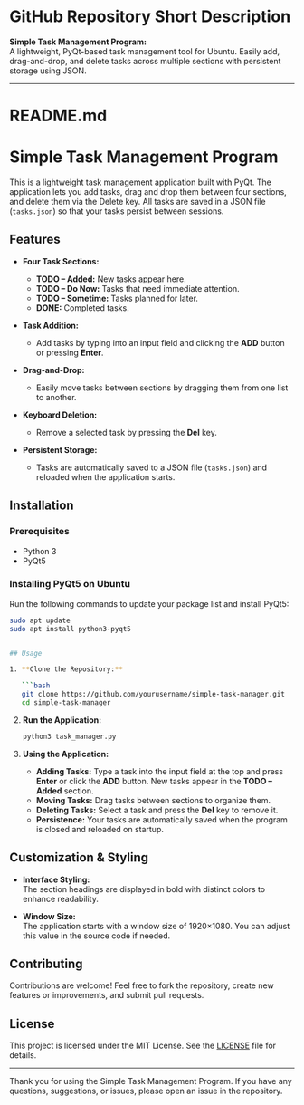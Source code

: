 # GitHub Repository Short Description

**Simple Task Management Program:**  
A lightweight, PyQt-based task management tool for Ubuntu. Easily add, drag-and-drop, and delete tasks across multiple sections with persistent storage using JSON.

---

# README.md


# Simple Task Management Program

This is a lightweight task management application built with PyQt. The application lets you add tasks, drag and drop them between four sections, and delete them via the Delete key. All tasks are saved in a JSON file (`tasks.json`) so that your tasks persist between sessions.

## Features

- **Four Task Sections:**  
  - **TODO – Added:** New tasks appear here.
  - **TODO – Do Now:** Tasks that need immediate attention.
  - **TODO – Sometime:** Tasks planned for later.
  - **DONE:** Completed tasks.

- **Task Addition:**  
  - Add tasks by typing into an input field and clicking the **ADD** button or pressing **Enter**.

- **Drag-and-Drop:**  
  - Easily move tasks between sections by dragging them from one list to another.

- **Keyboard Deletion:**  
  - Remove a selected task by pressing the **Del** key.

- **Persistent Storage:**  
  - Tasks are automatically saved to a JSON file (`tasks.json`) and reloaded when the application starts.

## Installation

### Prerequisites

- Python 3
- PyQt5

### Installing PyQt5 on Ubuntu

Run the following commands to update your package list and install PyQt5:

```bash
sudo apt update
sudo apt install python3-pyqt5


## Usage

1. **Clone the Repository:**

   ```bash
   git clone https://github.com/yourusername/simple-task-manager.git
   cd simple-task-manager
   ```

2. **Run the Application:**

   ```bash
   python3 task_manager.py
   ```

3. **Using the Application:**
   - **Adding Tasks:** Type a task into the input field at the top and press **Enter** or click the **ADD** button. New tasks appear in the **TODO – Added** section.
   - **Moving Tasks:** Drag tasks between sections to organize them.
   - **Deleting Tasks:** Select a task and press the **Del** key to remove it.
   - **Persistence:** Your tasks are automatically saved when the program is closed and reloaded on startup.

## Customization & Styling

- **Interface Styling:**  
  The section headings are displayed in bold with distinct colors to enhance readability.
  
- **Window Size:**  
  The application starts with a window size of 1920×1080. You can adjust this value in the source code if needed.

## Contributing

Contributions are welcome! Feel free to fork the repository, create new features or improvements, and submit pull requests.

## License

This project is licensed under the MIT License. See the [LICENSE](LICENSE) file for details.

---

Thank you for using the Simple Task Management Program. If you have any questions, suggestions, or issues, please open an issue in the repository.
```
```
